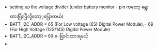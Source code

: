 ###
- setting up the voltage divider (under battery monitor - pin ကတော့ ‌ရွေးထားပြီးပြီလို့တော့့ပြောတယ်)
- BATT_I2C_ADDR = 65 (For Low voltage (6S) Digital Power Module),= 69 (For High Voltage (12S/14S) Digital Power Module)
- BATT_I2C_ADDR = 69 ေပြာင်းထားရမယ်
- 
